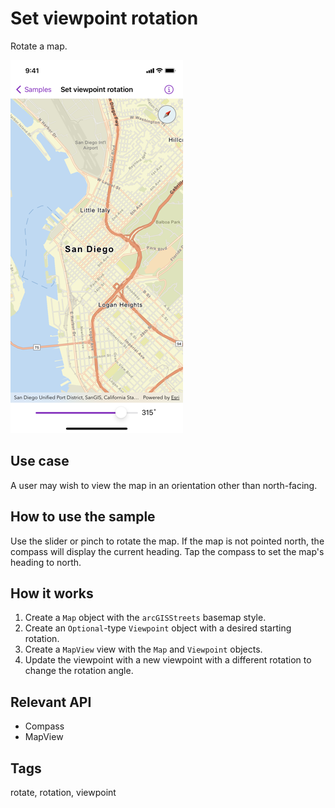 # Set viewpoint rotation

Rotate a map.

![Screenshot of set viewpoint rotation sample](set-viewpoint-rotation.png)

## Use case

A user may wish to view the map in an orientation other than north-facing.

## How to use the sample

Use the slider or pinch to rotate the map. If the map is not pointed north, the compass will display the current heading. Tap the compass to set the map's heading to north.

## How it works

1. Create a `Map` object with the `arcGISStreets` basemap style.
2. Create an `Optional`-type `Viewpoint` object with a desired starting rotation.
3. Create a `MapView` view with the `Map` and `Viewpoint` objects.
4. Update the viewpoint with a new viewpoint with a different rotation to change the rotation angle.

## Relevant API

* Compass
* MapView

## Tags

rotate, rotation, viewpoint
